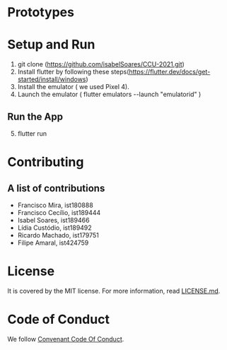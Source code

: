 # Prototypes

# Setup and Run
1. git clone (https://github.com/isabelSoares/CCU-2021.git)
2. Install flutter by following these steps(https://flutter.dev/docs/get-started/install/windows)
3. Install the emulator ( we used Pixel 4).
4. Launch the emulator ( flutter emulators --launch "emulatorid" )

## Run the App
5. flutter run

# Contributing 
## A list of contributions

- Francisco Mira, ist180888
- Francisco Cecílio, ist189444
- Isabel Soares, ist189466
- Lídia Custódio, ist189492
- Ricardo Machado, ist179751
- Filipe Amaral, ist424759

# License

It is covered by the MIT license.
For more information, read [LICENSE.md](https://github.com/isabelSoares/CCU-2021/blob/master/LICENSE).

# Code of Conduct
We follow [Convenant Code Of Conduct](https://www.contributor-covenant.org/version/1/4/code-of-conduct/).


